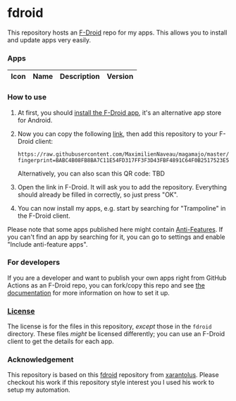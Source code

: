 # fdroid
This repository hosts an [F-Droid](https://f-droid.org/) repo for my apps. This allows you to install and update apps very easily.

### Apps

<!-- This table is auto-generated. Do not edit -->
| Icon | Name | Description | Version |
| --- | --- | --- | --- |
<!-- end apps table -->

### How to use
1. At first, you should [install the F-Droid app](https://f-droid.org/), it's an alternative app store for Android.
2. Now you can copy the following [link](https://raw.githubusercontent.com/MaximilienNaveau/magamajo/master/fdroid/repo?fingerprint=BABC4B08FB8BA7C11E54FD317FF3F3D43FBF4891C64F0B2517523E53273B37BC), then add this repository to your F-Droid client:

    ```
    https://raw.githubusercontent.com/MaximilienNaveau/magamajo/master/fdroid/repo?fingerprint=BABC4B08FB8BA7C11E54FD317FF3F3D43FBF4891C64F0B2517523E53273B37BC
    ```

    Alternatively, you can also scan this QR code: TBD

    <!-- <p align="center">
      <img src=".github/qrcode.png?raw=true" alt="F-Droid repo QR code"/>
    </p> -->

3. Open the link in F-Droid. It will ask you to add the repository. Everything should already be filled in correctly, so just press "OK".
4. You can now install my apps, e.g. start by searching for "Trampoline" in the F-Droid client.

Please note that some apps published here might contain [Anti-Features](https://f-droid.org/en/docs/Anti-Features/). If you can't find an app by searching for it, you can go to settings and enable "Include anti-feature apps".

### For developers
If you are a developer and want to publish your own apps right from GitHub Actions as an F-Droid repo, you can fork/copy this repo and see  [the documentation](setup.md) for more information on how to set it up.

### [License](LICENSE)
The license is for the files in this repository, *except* those in the `fdroid` directory. These files *might* be licensed differently; you can use an F-Droid client to get the details for each app.

### Acknowledgement

This repository is based on this [fdroid](https://github.com/xarantolus/fdroid) repository from [xarantolus](https://github.com/xarantolus).
Please checkout his work if this repository style interest you I used his work to setup my automation.
